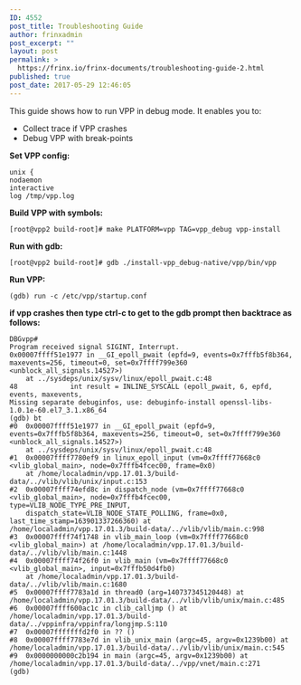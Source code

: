 ```yaml
---
ID: 4552
post_title: Troubleshooting Guide
author: frinxadmin
post_excerpt: ""
layout: post
permalink: >
  https://frinx.io/frinx-documents/troubleshooting-guide-2.html
published: true
post_date: 2017-05-29 12:46:05
---
```

This guide shows how to run VPP in debug mode. It enables you to:

*   Collect trace if VPP crashes 
*   Debug VPP with break-points 

**Set VPP config:**

    unix {
    nodaemon
    interactive
    log /tmp/vpp.log
    

**Build VPP with symbols:**

    [root@vpp2 build-root]# make PLATFORM=vpp TAG=vpp_debug vpp-install
    

**Run with gdb:**

    [root@vpp2 build-root]# gdb ./install-vpp_debug-native/vpp/bin/vpp
    

**Run VPP:**

    (gdb) run -c /etc/vpp/startup.conf
    

**if vpp crashes then type ctrl-c to get to the gdb prompt then backtrace as follows:**

    DBGvpp#
    Program received signal SIGINT, Interrupt.
    0x00007ffff51e1977 in __GI_epoll_pwait (epfd=9, events=0x7fffb5f8b364, maxevents=256, timeout=0, set=0x7ffff799e360 <unblock_all_signals.14527>)
        at ../sysdeps/unix/sysv/linux/epoll_pwait.c:48
    48             int result = INLINE_SYSCALL (epoll_pwait, 6, epfd, events, maxevents,
    Missing separate debuginfos, use: debuginfo-install openssl-libs-1.0.1e-60.el7_3.1.x86_64
    (gdb) bt
    #0  0x00007ffff51e1977 in __GI_epoll_pwait (epfd=9, events=0x7fffb5f8b364, maxevents=256, timeout=0, set=0x7ffff799e360 <unblock_all_signals.14527>)
        at ../sysdeps/unix/sysv/linux/epoll_pwait.c:48
    #1  0x00007ffff7780ef9 in linux_epoll_input (vm=0x7ffff77668c0 <vlib_global_main>, node=0x7fffb4fcec00, frame=0x0)
        at /home/localadmin/vpp.17.01.3/build-data/../vlib/vlib/unix/input.c:153
    #2  0x00007ffff74efd8c in dispatch_node (vm=0x7ffff77668c0 <vlib_global_main>, node=0x7fffb4fcec00, type=VLIB_NODE_TYPE_PRE_INPUT,
        dispatch_state=VLIB_NODE_STATE_POLLING, frame=0x0, last_time_stamp=163901337266360) at /home/localadmin/vpp.17.01.3/build-data/../vlib/vlib/main.c:998
    #3  0x00007ffff74f1748 in vlib_main_loop (vm=0x7ffff77668c0 <vlib_global_main>) at /home/localadmin/vpp.17.01.3/build-data/../vlib/vlib/main.c:1448
    #4  0x00007ffff74f26f0 in vlib_main (vm=0x7ffff77668c0 <vlib_global_main>, input=0x7fffb50d4fb0)
        at /home/localadmin/vpp.17.01.3/build-data/../vlib/vlib/main.c:1680
    #5  0x00007ffff7783a1d in thread0 (arg=140737345120448) at /home/localadmin/vpp.17.01.3/build-data/../vlib/vlib/unix/main.c:485
    #6  0x00007ffff600ac1c in clib_calljmp () at /home/localadmin/vpp.17.01.3/build-data/../vppinfra/vppinfra/longjmp.S:110
    #7  0x00007fffffffd2f0 in ?? ()
    #8  0x00007ffff7783e7d in vlib_unix_main (argc=45, argv=0x1239b00) at /home/localadmin/vpp.17.01.3/build-data/../vlib/vlib/unix/main.c:545
    #9  0x0000000000c2b194 in main (argc=45, argv=0x1239b00) at /home/localadmin/vpp.17.01.3/build-data/../vpp/vnet/main.c:271
    (gdb)